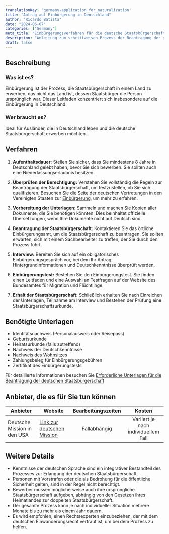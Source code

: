 ```yaml
---
translationKey: 'germany-application_for_naturalization'
title: "Antrag auf Einbürgerung in Deutschland"
author: "Ricardo Batista"
date: "2024-06-07"
categories: ["Germany"]
meta_title: "Einbürgerungsverfahren für die deutsche Staatsbürgerschaft"
description: "Anleitung zum schrittweisen Prozess der Beantragung der deutschen Staatsbürgerschaft durch Einbürgerung."
draft: false
---
```


## Beschreibung
### Was ist es?
Einbürgerung ist der Prozess, die Staatsbürgerschaft in einem Land zu erwerben, das nicht das Land ist, dessen Staatsbürger die Person ursprünglich war. Dieser Leitfaden konzentriert sich insbesondere auf die Einbürgerung in Deutschland.

### Wer braucht es?
Ideal für Ausländer, die in Deutschland leben und die deutsche Staatsbürgerschaft erwerben möchten.

## Verfahren

1. **Aufenthaltsdauer:** Stellen Sie sicher, dass Sie mindestens 8 Jahre in Deutschland gelebt haben, bevor Sie sich bewerben. Sie sollten auch eine Niederlassungserlaubnis besitzen.

2. **Überprüfen der Berechtigung:** Verstehen Sie vollständig die Regeln zur Beantragung der Staatsbürgerschaft, um festzustellen, ob Sie sich qualifizieren. Besuchen Sie die Seite der deutschen Vertretungen in den Vereinigten Staaten zur [Einbürgerung](https://www.germany.info/us-en/service/03-Citizenship/naturalization/925326), um mehr zu erfahren.

3. **Vorbereitung der Unterlagen:** Sammeln und machen Sie Kopien aller Dokumente, die Sie benötigen könnten. Dies beinhaltet offizielle Übersetzungen, wenn Ihre Dokumente nicht auf Deutsch sind.

4. **Beantragung der Staatsbürgerschaft:** Kontaktieren Sie das örtliche Einbürgerungsamt, um die Staatsbürgerschaft zu beantragen. Sie sollten erwarten, sich mit einem Sachbearbeiter zu treffen, der Sie durch den Prozess führt.

5. **Interview:** Bereiten Sie sich auf ein obligatorisches Einbürgerungsgespräch vor, bei dem Ihr Antrag, Hintergrundinformationen und Deutschkenntnisse überprüft werden.

6. **Einbürgerungstest:** Bestehen Sie den Einbürgerungstest. Sie finden einen Leitfaden und eine Auswahl an Testfragen auf der Website des Bundesamtes für Migration und Flüchtlinge.

7. **Erhalt der Staatsbürgerschaft:** Schließlich erhalten Sie nach Einreichen der Unterlagen, Teilnahme am Interview und Bestehen der Prüfung eine Staatsbürgerschaftsurkunde.

## Benötigte Unterlagen

- Identitätsnachweis (Personalausweis oder Reisepass)
- Geburtsurkunde
- Heiratsurkunde (falls zutreffend)
- Nachweis der Deutschkenntnisse
- Nachweis des Wohnsitzes
- Zahlungsbeleg für Einbürgerungsgebühren
- Zertifikat des Einbürgerungstests

Für detaillierte Informationen besuchen Sie [Erforderliche Unterlagen für die Beantragung der deutschen Staatsbürgerschaft](https://www.germany.info/us-en/service/03-Citizenship/naturalization/925326)

## Anbieter, die es für Sie tun können

| Anbieter        |     Website     |     Bearbeitungszeiten    |       Kosten      |
| --------------- | --------------- |  :-------------: | :-------------: |
| Deutsche Mission in den USA |   [Link zur deutschen Mission](https://www.germany.info/us-en/embassy-consulates)  |      Fallabhängig      |        Variiert je nach individuellem Fall       |

## Weitere Details

- Kenntnisse der deutschen Sprache sind ein integrativer Bestandteil des Prozesses zur Erlangung der deutschen Staatsbürgerschaft.
- Personen mit Vorstrafen oder die als Bedrohung für die öffentliche Sicherheit gelten, sind in der Regel nicht berechtigt.
- Bewerber müssen möglicherweise auch ihre ursprüngliche Staatsbürgerschaft aufgeben, abhängig von den Gesetzen ihres Heimatlandes zur doppelten Staatsbürgerschaft.
- Der gesamte Prozess kann je nach individueller Situation mehrere Monate bis zu mehr als einem Jahr dauern.
- Es wird empfohlen, einen Rechtsexperten einzubeziehen, der mit dem deutschen Einwanderungsrecht vertraut ist, um bei dem Prozess zu helfen.